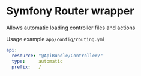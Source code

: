 # Symfony Router wrapper

Allows automatic loading controller files and actions

Usage example `app/config/routing.yml`

```yml
api:
  resource: "@ApiBundle/Controller/"
  type:     automatic
  prefix:   /
```
